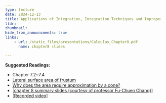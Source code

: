```yaml
---
type: lecture
date: 2024-12-13
title: Applications of Integration, Integration Techniques and Improper Integrals
tldr: 
thumbnail: 
hide_from_announcments: true
links: 
    - url: /static_files/presentations/Calculus_Chapter8.pdf
      name: chapter8 slides

---
```

**Suggested Readings:**
- Chapter 7.2~7.4
- [Lateral surface area of frustum](https://mathalino.com/reviewer/derivation-of-formulas/derivation-of-formula-for-lateral-area-of-a-right-circular-cone)
- [Why does the area require approximation by a cone?](https://math.stackexchange.com/questions/1232023/why-is-area-of-a-surface-of-revolution-integral-2-pi-yds-not-dx)
- [[chapter 8 summary slides (courtesy of professor Fu-Chuen Chang)]](/nsysu-calculus1-2023/static_files/presentations/Chap08_Summary.pdf)
- [[Recorded video]](https://youtube.com/playlist?list=PLHNZtBNWQ-86Fk6_KliNkaR6xY4Mey0A3&si=2e21NpWgsz3ATIAU)
